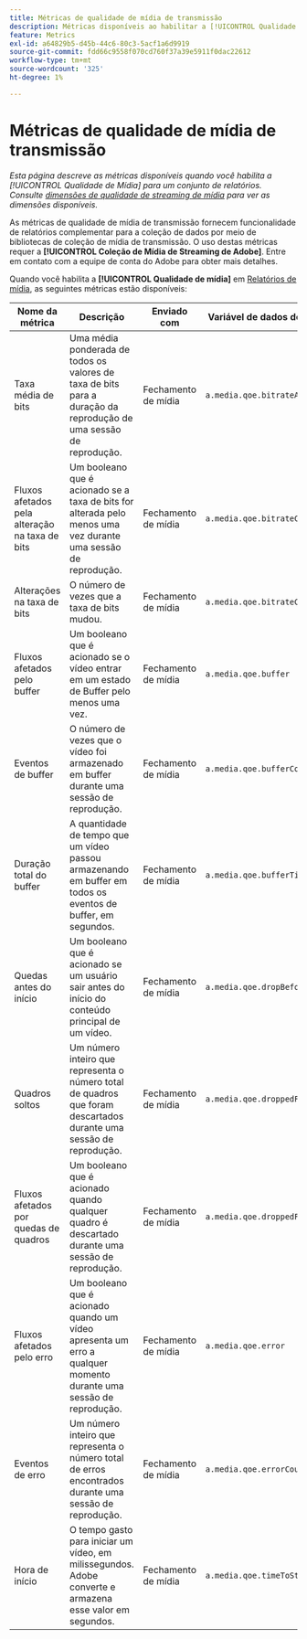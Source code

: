 ```yaml
---
title: Métricas de qualidade de mídia de transmissão
description: Métricas disponíveis ao habilitar a [!UICONTROL Qualidade de mídia] para um conjunto de relatórios.
feature: Metrics
exl-id: a64829b5-d45b-44c6-80c3-5acf1a6d9919
source-git-commit: fdd66c9558f070cd760f37a39e5911f0dac22612
workflow-type: tm+mt
source-wordcount: '325'
ht-degree: 1%

---
```


# Métricas de qualidade de mídia de transmissão

*Esta página descreve as métricas disponíveis quando você habilita a [!UICONTROL Qualidade de Mídia] para um conjunto de relatórios. Consulte [dimensões de qualidade de streaming de mídia](../dimensions/sm-quality.md) para ver as dimensões disponíveis.*

As métricas de qualidade de mídia de transmissão fornecem funcionalidade de relatórios complementar para a coleção de dados por meio de bibliotecas de coleção de mídia de transmissão. O uso destas métricas requer a **[!UICONTROL Coleção de Mídia de Streaming de Adobe]**. Entre em contato com a equipe de conta do Adobe para obter mais detalhes.

Quando você habilita a **[!UICONTROL Qualidade de mídia]** em [Relatórios de mídia](/help/admin/admin/c-manage-report-suites/c-edit-report-suites/media-management.md), as seguintes métricas estão disponíveis:

| Nome da métrica | Descrição | Enviado com | Variável de dados de contexto |
| --- | --- | --- | --- |
| Taxa média de bits | Uma média ponderada de todos os valores de taxa de bits para a duração da reprodução de uma sessão de reprodução. | Fechamento de mídia | `a.media.qoe.bitrateAverage` |
| Fluxos afetados pela alteração na taxa de bits | Um booleano que é acionado se a taxa de bits for alterada pelo menos uma vez durante uma sessão de reprodução. | Fechamento de mídia | `a.media.qoe.bitrateChange` |
| Alterações na taxa de bits | O número de vezes que a taxa de bits mudou. | Fechamento de mídia | `a.media.qoe.bitrateChangeCount` |
| Fluxos afetados pelo buffer | Um booleano que é acionado se o vídeo entrar em um estado de Buffer pelo menos uma vez. | Fechamento de mídia | `a.media.qoe.buffer` |
| Eventos de buffer | O número de vezes que o vídeo foi armazenado em buffer durante uma sessão de reprodução. | Fechamento de mídia | `a.media.qoe.bufferCount` |
| Duração total do buffer | A quantidade de tempo que um vídeo passou armazenando em buffer em todos os eventos de buffer, em segundos. | Fechamento de mídia | `a.media.qoe.bufferTime` |
| Quedas antes do início | Um booleano que é acionado se um usuário sair antes do início do conteúdo principal de um vídeo. | Fechamento de mídia | `a.media.qoe.dropBeforeStart` |
| Quadros soltos | Um número inteiro que representa o número total de quadros que foram descartados durante uma sessão de reprodução. | Fechamento de mídia | `a.media.qoe.droppedFrameCount` |
| Fluxos afetados por quedas de quadros | Um booleano que é acionado quando qualquer quadro é descartado durante uma sessão de reprodução. | Fechamento de mídia | `a.media.qoe.droppedFrames` |
| Fluxos afetados pelo erro | Um booleano que é acionado quando um vídeo apresenta um erro a qualquer momento durante uma sessão de reprodução. | Fechamento de mídia | `a.media.qoe.error` |
| Eventos de erro | Um número inteiro que representa o número total de erros encontrados durante uma sessão de reprodução. | Fechamento de mídia | `a.media.qoe.errorCount` |
| Hora de início | O tempo gasto para iniciar um vídeo, em milissegundos. Adobe converte e armazena esse valor em segundos. | Fechamento de mídia | `a.media.qoe.timeToStart` |
